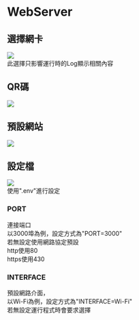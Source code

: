 # WebServer

## 選擇網卡

![](/docs/image/01.png)  
此選擇只影響運行時的Log顯示相關內容

## QR碼

![](/docs/image/02.png)  

## 預設網站

![](/docs/image/web.png)  

## 設定檔

![](/docs/image/env.png)  
使用".env"進行設定

### PORT

連接端口  
以3000埠為例，設定方式為"PORT=3000"  
若無設定使用網路協定預設  
http使用80  
https使用430  
### INTERFACE

預設網路介面，  
以Wi-Fi為例，設定方式為"INTERFACE=Wi-Fi"  
若無設定運行程式時會要求選擇
